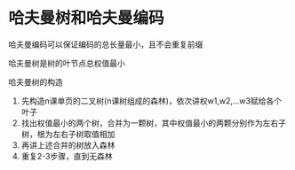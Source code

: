 # 哈夫曼树和哈夫曼编码

哈夫曼编码可以保证编码的总长量最小，且不会重复前缀

哈夫曼树是树的叶节点总权值最小



哈夫曼树的构造

1. 先构造n课单页的二叉树(n课树组成的森林)，依次讲权w1,w2,...w3赋给各个叶子
2. 找出权值最小的两个树，合并为一颗树，其中权值最小的两颗分别作为左右子树，根为左右子树取值相加
3. 再讲上述合并的树放入森林
4. 重复2-3步骤，直到无森林
